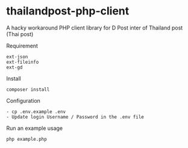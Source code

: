 # thailandpost-php-client
A hacky workaround PHP client library for D Post inter of Thailand post (Thai post)


Requirement
```
ext-json
ext-fileinfo
ext-gd
```

Install
```
composer install
```

Configuration
```
- cp .env.example .env
- Update login Username / Password in the .env file
```


Run an example usage

```
php example.php
```

